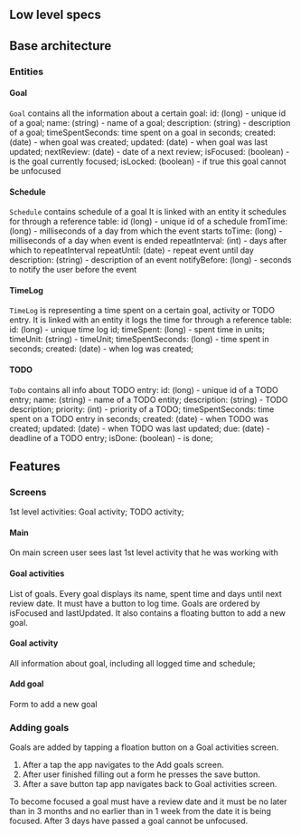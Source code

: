 ## Low level specs

## Base architecture

### Entities

#### Goal
`Goal` contains all the information about a certain goal:
id: (long) - unique id of a goal;
name: (string) - name of a goal;
description: (string) - description of a goal;
timeSpentSeconds: time spent on a goal in seconds;
created: (date) - when goal was created;
updated: (date) - when goal was last updated;
nextReview: (date) - date of a next review;
isFocused: (boolean) - is the goal currently focused;
isLocked: (boolean) - if true this goal cannot be unfocused

#### Schedule
`Schedule` contains schedule of a goal
It is linked with an entity it schedules for through a reference table:
id (long) - unique id of a schedule
fromTime: (long) - milliseconds of a day from which the event starts
toTime: (long) - milliseconds of a day when event is ended
repeatInterval: (int) - days after which to repeatInterval
repeatUntil: (date) - repeat event until day
description: (string) - description of an event
notifyBefore: (long) - seconds to notify the user before the event

#### TimeLog
`TimeLog` is representing a time spent on a certain goal, activity or TODO entry.
It is linked with an entity it logs the time for through a reference table:
id: (long) - unique time log id;
timeSpent: (long) - spent time in units;
timeUnit: (string) - timeUnit;
timeSpentSeconds: (long) - time spent in seconds;
created: (date) - when log was created;

#### TODO
`ToDo` contains all info about TODO entry:
id: (long) - unique id of a TODO entry;
name: (string) - name of a TODO entity;
description: (string) - TODO description;
priority: (int) - priority of a TODO;
timeSpentSeconds: time spent on a TODO entry in seconds;
created: (date) - when TODO was created;
updated: (date) - when TODO was last updated;
due: (date) - deadline of a TODO entry;
isDone: (boolean) - is done;

## Features

### Screens

1st level activities: Goal activity; TODO activity;

#### Main

On main screen user sees last 1st level activity that he was working with

#### Goal activities

List of goals. Every goal displays its name, spent time and days until next review date. 
It must have a button to log time. Goals are ordered by isFocused and lastUpdated.
It also contains a floating button to add a new goal.

#### Goal activity

All information about goal, including all logged time and schedule;

#### Add goal

Form to add a new goal

### Adding goals

Goals are added by tapping a floation button on a Goal activities screen. 
1. After a tap the app navigates to the Add goals screen.
2. After user finished filling out a form he presses the save button.
3. After a save button tap app navigates back to Goal activities screen.

To become focused a goal must have a review date and it must be no later than in 3 months 
and no earlier than in 1 week from the date it is being focused.
After 3 days have passed a goal cannot be unfocused.